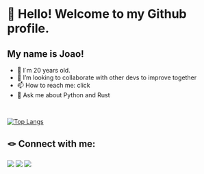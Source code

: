 # 👋 Hello! Welcome to my Github profile.



## My name is Joao!
- 👨 I´m 20 years old.
- 👯 I’m looking to collaborate with other devs to improve together
- 📫 How to reach me: click 
- 💬 Ask me about Python and Rust

<br/>

[![Top Langs](https://github-readme-stats.vercel.app/api/top-langs/?username=JoaoKrapp&layout=compact&langs_count=10&theme=radical)](https://github.com/JoaoKrapp?tab=repositories)

## 🪢 Connect with me:
<div>
<p align="left">
<a href="https://www.linkedin.com/in/joao-krapp/" target="_blank"><img src="https://img.shields.io/badge/-LinkedIn-%230077B5?style=for-the-badge&logo=linkedin&logoColor=white" target="_blank"><a> 
<a href="https://www.instagram.com/joaokrapp/" target="_blank"><img src="https://img.shields.io/badge/-Instagram-%23E4405F?style=for-the-badge&logo=instagram&logoColor=white" target="_blank"></a>
<a href = "mailto:krapp.joao.carlos@gmail.com" target="_blank"><img src="https://img.shields.io/badge/Gmail-D14836?style=for-the-badge&logo=gmail&logoColor=white" target="_blank"></a> 

</p>
</div>

<!-- ![Snake animation](https://github.com/JoaoKrapp/JoaoKrapp/blob/output/github-contribution-grid-snake.svg) -->
